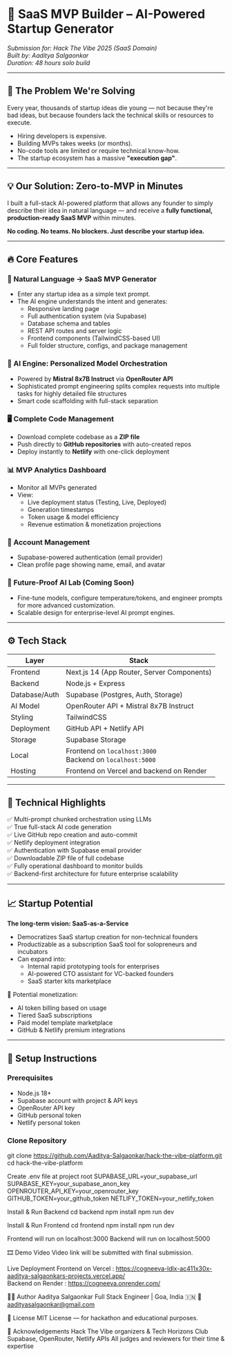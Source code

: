 # 🚀 SaaS MVP Builder – AI-Powered Startup Generator

*Submission for: Hack The Vibe 2025 (SaaS Domain)*  
*Built by: Aaditya Salgaonkar*  
*Duration: 48 hours solo build*

---

## 🧩 The Problem We're Solving

Every year, thousands of startup ideas die young — not because they're bad ideas, but because founders lack the technical skills or resources to execute.

- Hiring developers is expensive.
- Building MVPs takes weeks (or months).
- No-code tools are limited or require technical know-how.
- The startup ecosystem has a massive **"execution gap"**.

---

## 💡 Our Solution: Zero-to-MVP in Minutes

I built a full-stack AI-powered platform that allows any founder to simply describe their idea in natural language — and receive a **fully functional, production-ready SaaS MVP** within minutes.

**No coding. No teams. No blockers. Just describe your startup idea.**

---

## 🔥 Core Features

### 🚀 Natural Language → SaaS MVP Generator

- Enter any startup idea as a simple text prompt.
- The AI engine understands the intent and generates:
  - Responsive landing page
  - Full authentication system (via Supabase)
  - Database schema and tables
  - REST API routes and server logic
  - Frontend components (TailwindCSS-based UI)
  - Full folder structure, configs, and package management

### 🤖 AI Engine: Personalized Model Orchestration

- Powered by **Mistral 8x7B Instruct** via **OpenRouter API**
- Sophisticated prompt engineering splits complex requests into multiple tasks for highly detailed file structures
- Smart code scaffolding with full-stack separation

### 🖥 Complete Code Management

- Download complete codebase as a **ZIP file**
- Push directly to **GitHub repositories** with auto-created repos
- Deploy instantly to **Netlify** with one-click deployment

### 📊 MVP Analytics Dashboard

- Monitor all MVPs generated
- View:
  - Live deployment status (Testing, Live, Deployed)
  - Generation timestamps
  - Token usage & model efficiency
  - Revenue estimation & monetization projections

### 👤 Account Management

- Supabase-powered authentication (email provider)
- Clean profile page showing name, email, and avatar

### 🔬 Future-Proof AI Lab (Coming Soon)

- Fine-tune models, configure temperature/tokens, and engineer prompts for more advanced customization.
- Scalable design for enterprise-level AI prompt engines.

---

## ⚙️ Tech Stack

| Layer          | Stack |
| -------------- | ----- |
| Frontend       | Next.js 14 (App Router, Server Components) |
| Backend        | Node.js + Express |
| Database/Auth  | Supabase (Postgres, Auth, Storage) |
| AI Model       | OpenRouter API + Mistral 8x7B Instruct |
| Styling        | TailwindCSS |
| Deployment     | GitHub API + Netlify API |
| Storage        | Supabase Storage |
| Local          | Frontend on `localhost:3000`<br>Backend on `localhost:5000` |
| Hosting        | Frontend on Vercel and backend on Render
---

## 🧪 Technical Highlights

✅ Multi-prompt chunked orchestration using LLMs  
✅ True full-stack AI code generation  
✅ Live GitHub repo creation and auto-commit  
✅ Netlify deployment integration  
✅ Authentication with Supabase email provider  
✅ Downloadable ZIP file of full codebase  
✅ Fully operational dashboard to monitor builds  
✅ Backend-first architecture for future enterprise scalability

---

## 📈 Startup Potential

**The long-term vision: SaaS-as-a-Service**

- Democratizes SaaS startup creation for non-technical founders
- Productizable as a subscription SaaS tool for solopreneurs and incubators
- Can expand into:
  - Internal rapid prototyping tools for enterprises
  - AI-powered CTO assistant for VC-backed founders
  - SaaS starter kits marketplace

💸 Potential monetization:

- AI token billing based on usage
- Tiered SaaS subscriptions
- Paid model template marketplace
- GitHub & Netlify premium integrations

---

## 🚀 Setup Instructions

### Prerequisites

- Node.js 18+
- Supabase account with project & API keys
- OpenRouter API key
- GitHub personal token
- Netlify personal token

### Clone Repository
git clone https://github.com/Aaditya-Salgaonkar/hack-the-vibe-platform.git
cd hack-the-vibe-platform

Create .env file at project root
SUPABASE_URL=your_supabase_url
SUPABASE_KEY=your_supabase_anon_key
OPENROUTER_API_KEY=your_openrouter_key
GITHUB_TOKEN=your_github_token
NETLIFY_TOKEN=your_netlify_token

Install & Run Backend
cd backend
npm install
npm run dev

Install & Run Frontend
cd frontend
npm install
npm run dev

Frontend will run on localhost:3000
Backend will run on localhost:5000

🎞 Demo Video
Video link will be submitted with final submission.

Live Deployment
Frontend on Vercel : https://cogneeva-ldlx-ac411x30x-aaditya-salgaonkars-projects.vercel.app/ <br>
Backend on Render : https://cogneeva.onrender.com/

👨‍💻 Author
Aaditya Salgaonkar
Full Stack Engineer | Goa, India 🇮🇳
📧 aadityasalgaonkar@gmail.com

📄 License
MIT License — for hackathon and educational purposes.

🙏 Acknowledgements
Hack The Vibe organizers & Tech Horizons Club
Supabase, OpenRouter, Netlify APIs
All judges and reviewers for their time & expertise

